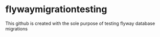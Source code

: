 # flywaymigrationtesting
This github is created with the sole purpose of testing flyway database migrations
